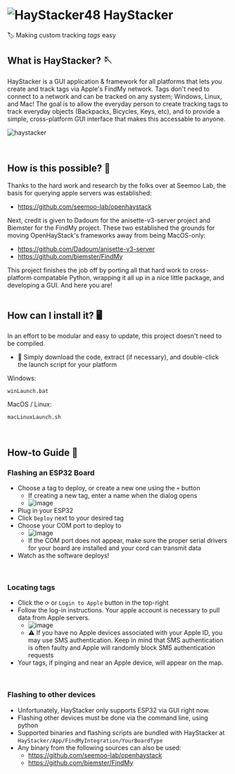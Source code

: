 # ![HayStacker48](https://github.com/user-attachments/assets/928ff259-e1b2-4e8a-a748-22540dbb1f68) HayStacker
🏷️ Making custom tracking _tags_ easy

## What is HayStacker? 🪡
HayStacker is a GUI application & framework for all platforms that lets _you_ create and track tags via Apple's FindMy network.
Tags don't need to connect to a network and can be tracked on any system; Windows, Linux, and Mac!
The goal is to allow the everyday person to create tracking tags to track everyday objects (Backpacks, Bicycles, Keys, etc), and to provide a simple, cross-platform GUI interface that makes this accessable to anyone.

![haystacker](https://github.com/user-attachments/assets/96e1e7d5-44c1-4303-841f-225541b3fb30)

<br/>

## How is this possible? 💾

Thanks to the hard work and research by the folks over at Seemoo Lab, the basis for querying apple servers was established:
- https://github.com/seemoo-lab/openhaystack

Next, credit is given to Dadoum for the anisette-v3-server project and Biemster for the FindMy project. These two established the grounds for moving OpenHayStack's frameworks away from being MacOS-only:
- https://github.com/Dadoum/anisette-v3-server
- https://github.com/biemster/FindMy

This project finishes the job off by porting all that hard work to cross-platform compatable Python, wrapping it all up in a nice little package, and developing a GUI. And here you are!  
<br/>

## How can I install it? 🖥️

In an effort to be modular and easy to update, this project doesn't need to be compiled.

- 🌟 Simply download the code, extract (if necessary), and double-click the launch script for your platform

Windows:
```
winLaunch.bat
```
  
MacOS / Linux:
```
macLinuxLaunch.sh
```
<br/>

## How-to Guide 🧐

### Flashing an ESP32 Board
- Choose a tag to deploy, or create a new one using the `+` button
  - If creating a new tag, enter a name when the dialog opens
  - ![image](https://github.com/user-attachments/assets/6e3c4109-f441-4c3e-8d74-9fa5cd9d50ef)
- Plug in your ESP32
- Click `Deploy` next to your desired tag
- Choose your COM port to deploy to
  - ![image](https://github.com/user-attachments/assets/3ba92a84-46b9-4610-b6ce-bab5fe2f132f)
  - If the COM port does not appear, make sure the proper serial drivers for your board are installed and your cord can transmit data
- Watch as the software deploys!
<br/>

### Locating tags
- Click the `⟳` or `Login to Apple` button in the top-right
- Follow the log-in instructions. Your apple account is necessary to pull data from Apple servers.
  - ![image](https://github.com/user-attachments/assets/ec09e736-de21-4e0c-819e-809265dacef2)
  - ⚠️ If you have no Apple devices associated with your Apple ID, you may use SMS authentication. Keep in mind that SMS authentication is often faulty and Apple will randomly block SMS authentication requests
- Your tags, if pinging and near an Apple device, will appear on the map.
<br/>

### Flashing to other devices
- Unfortunately, HayStacker only supports ESP32 via GUI right now.
- Flashing other devices must be done via the command line, using python
- Supported binaries and flashing scripts are bundled with HayStacker at `HayStacker/App/FindMyIntegration/YourBoardType`
- Any binary from the following sources can also be used:
  - https://github.com/seemoo-lab/openhaystack
  - https://github.com/biemster/FindMy
